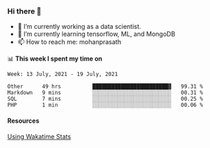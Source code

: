 ### Hi there 👋

- 🔭 I’m currently working as a data scientist.
- 🌱 I’m currently learning tensorflow, ML, and MongoDB
- 📫 How to reach me: mohanprasath

📊 **This week I spent my time on**
<!--START_SECTION:waka-->
```text
Week: 13 July, 2021 - 19 July, 2021

Other      49 hrs          ████████████████████████▓   99.31 % 
Markdown   9 mins          ░░░░░░░░░░░░░░░░░░░░░░░░░   00.31 % 
SQL        7 mins          ░░░░░░░░░░░░░░░░░░░░░░░░░   00.25 % 
PHP        1 min           ░░░░░░░░░░░░░░░░░░░░░░░░░   00.06 % 
```
<!--END_SECTION:waka-->

#### Resources
[Using Wakatime Stats](https://github.com/marketplace/actions/waka-readme)
